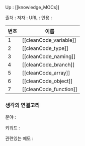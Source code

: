 
Up : [[knowledge_MOCs]]

출처 :
저자 :
URL : 
인용 : 


| 번호 | 이름                          |
| ---- | ----------------------------- |
| 1    | [[cleanCode_variable]]           |
| 2    | [[cleanCode_type]]           |
| 3    | [[cleanCode_naming]] |
| 4    | [[cleanCode_branch]]           |
| 5    | [[cleanCode_array]]           |
| 6    | [[cleanCode_object]]           |
| 7     | [[cleanCode_function]]                              |


### 생각의 연결고리
분야 :

키워드 :

관련있는 메모 :

